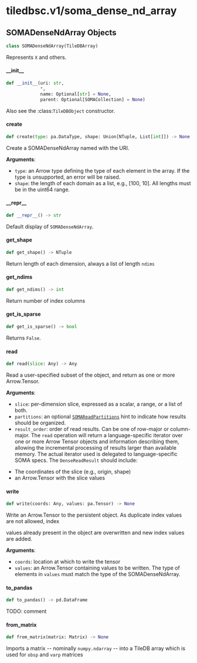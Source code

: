 <a id="tiledbsc.v1/soma_dense_nd_array"></a>

# tiledbsc.v1/soma\_dense\_nd\_array

<a id="tiledbsc.v1/soma_dense_nd_array.SOMADenseNdArray"></a>

## SOMADenseNdArray Objects

```python
class SOMADenseNdArray(TileDBArray)
```

Represents ``X`` and others.

<a id="tiledbsc.v1/soma_dense_nd_array.SOMADenseNdArray.__init__"></a>

#### \_\_init\_\_

```python
def __init__(uri: str,
             *,
             name: Optional[str] = None,
             parent: Optional[SOMACollection] = None)
```

Also see the :class:`TileDBObject` constructor.

<a id="tiledbsc.v1/soma_dense_nd_array.SOMADenseNdArray.create"></a>

#### create

```python
def create(type: pa.DataType, shape: Union[NTuple, List[int]]) -> None
```

Create a SOMADenseNdArray named with the URI.

**Arguments**:

- `type`: an Arrow type defining the type of each element in the array. If the type is
unsupported, an error will be raised.
- `shape`: the length of each domain as a list, e.g., [100, 10]. All lengths must be in
the uint64 range.

<a id="tiledbsc.v1/soma_dense_nd_array.SOMADenseNdArray.__repr__"></a>

#### \_\_repr\_\_

```python
def __repr__() -> str
```

Default display of `SOMADenseNdArray`.

<a id="tiledbsc.v1/soma_dense_nd_array.SOMADenseNdArray.get_shape"></a>

#### get\_shape

```python
def get_shape() -> NTuple
```

Return length of each dimension, always a list of length ``ndims``

<a id="tiledbsc.v1/soma_dense_nd_array.SOMADenseNdArray.get_ndims"></a>

#### get\_ndims

```python
def get_ndims() -> int
```

Return number of index columns

<a id="tiledbsc.v1/soma_dense_nd_array.SOMADenseNdArray.get_is_sparse"></a>

#### get\_is\_sparse

```python
def get_is_sparse() -> bool
```

Returns ``False``.

<a id="tiledbsc.v1/soma_dense_nd_array.SOMADenseNdArray.read"></a>

#### read

```python
def read(slice: Any) -> Any
```

Read a user-specified subset of the object, and return as one or more Arrow.Tensor.

**Arguments**:

- `slice`: per-dimension slice, expressed as a scalar, a range, or a list of both.
- `partitions`: an optional [`SOMAReadPartitions`](`SOMAReadPartitions`) hint to indicate
how results should be organized.
- `result_order`: order of read results. Can be one of row-major or column-major.
The `read` operation will return a language-specific iterator over one or more Arrow Tensor
objects and information describing them, allowing the incremental processing of results larger
than available memory. The actual iterator used is delegated to language-specific SOMA specs. The
`DenseReadResult` should include:

* The coordinates of the slice (e.g., origin, shape)
* an Arrow.Tensor with the slice values

<a id="tiledbsc.v1/soma_dense_nd_array.SOMADenseNdArray.write"></a>

#### write

```python
def write(coords: Any, values: pa.Tensor) -> None
```

Write an Arrow.Tensor to the persistent object. As duplicate index values are not allowed, index

values already present in the object are overwritten and new index values are added.

**Arguments**:

- `coords`: location at which to write the tensor
- `values`: an Arrow.Tensor containing values to be written. The type of elements in `values` must
match the type of the SOMADenseNdArray.

<a id="tiledbsc.v1/soma_dense_nd_array.SOMADenseNdArray.to_pandas"></a>

#### to\_pandas

```python
def to_pandas() -> pd.DataFrame
```

TODO: comment

<a id="tiledbsc.v1/soma_dense_nd_array.SOMADenseNdArray.from_matrix"></a>

#### from\_matrix

```python
def from_matrix(matrix: Matrix) -> None
```

Imports a matrix -- nominally `numpy.ndarray` -- into a TileDB
array which is used for `obsp` and `varp` matrices

